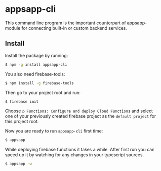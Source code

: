 # appsapp-cli

This command line program is the important counterpart of appsapp-module for connecting built-in or custom backend services. 

## Install

Install the package by running: 

```bash
$ npm -g install appsapp-cli
```

You also need firebase-tools:

```bash
$ npm install -g firebase-tools
```

Then go to your project root and run:

```bash
$ firebase init
```
Choose `◯ Functions: Configure and deploy Cloud Functions` and select one of your previously created firebase project as the `default project` for this project root.

Now you are ready to run `appsapp-cli` first time:

```bash
$ appsapp
```

While deploying firebase functions it takes a while. After first run you can speed up it by watching for any changes in your typescript sources.

```bash
$ appsapp -w
```



